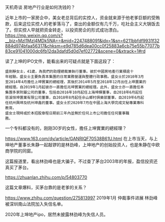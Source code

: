 天机奇谈 房地产行业是如何洗钱的？

近年上市的一家房企中，美女老总背后的实控人，资金就来源于他老爹巨额的受贿款，后来这位实控人的老爹落马了，查出的金额仅有几千万，吃社会主义大锅饭去了。但实控人早就把资金转走，以投资房企的形式成功漂白。
https://mp.weixin.qq.com/s?__biz=MzI1MzI4MDk5NA==&mid=2247488091&idx=1&sn=6211bbfdf9931f32884d974bfaa56317&chksm=e9d785d6dea00cc0f25883a6cb75e55b77077b83ce91041000dc6fb12da3dafd5d0d7ef02772&scene=0&xtrack=1#rd

读了上坤的IPO文件，能看出来的可疑点就是下面这段了：


    盛劍靜女士，41歲，為我們的助理總裁兼執行董事。彼於中國房地產行業積逾十
    年經驗。盛女士主要負責本集團的日常業務營運與整體行政事務。盛女士於2010年3月
    至2014年4月擔任上坤實業的總經理，其後於2014年5月至2018年12月出任上坤置業的
    總經理。自2019年1月起彼亦一直擔任兆坤實業的總經理。此外，盛女士亦一直擔任本
    集團多家附屬公司的董事，包括自2016年10月起任上海坤輝董事，自2018年6月起任
    慈溪恒坤置業有限公司董事，自2018年8月起任佘山鄉村俱樂部董事，自2019年6月起
    任杭州興坤及杭州坤鑫的董事。盛女士於2020年7月在中國上海大學完成文秘專業專科
    教育。
    盛女士現時或於本招股章程日期前三年內並無於任何上市公司擔任任何董事職
    務。

一个专科都没有的，刚刚30岁的女性，擔任上坤實業的總經理？


https://www.163.com/dy/article/GANRIQF70538B61U.html
在上市当天，与上坤地产董事长朱静一起敲锣的是林劲峰，上坤地产的创始投资人，也是朱静在中欧商学院的同窗。

这篇报道里，看出林劲峰也是大骗子。不过查了茅台2003年的年报，盈信投资还真买了茅台。

https://zhuanlan.zhihu.com/p/54803770

这篇文章爆料，买茅台靠的是老爹的关系？

https://www.zhihu.com/question/275813997
2019年1月 仲裁事件进展 林劲峰被深圳南山法院加入失信名单。

2020年上坤地产ipo，居然未披露林劲峰为失信人员。


